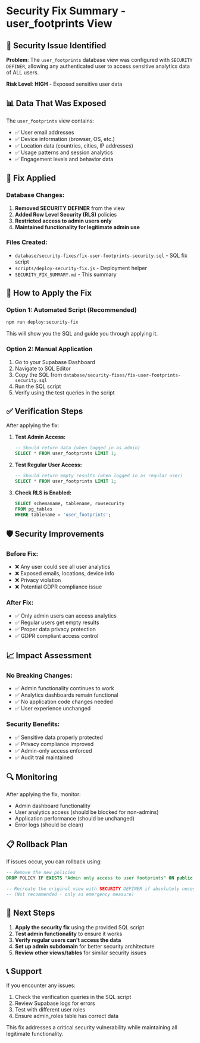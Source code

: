 # Security Fix Summary - user_footprints View

## 🚨 **Security Issue Identified**

**Problem**: The `user_footprints` database view was configured with `SECURITY DEFINER`, allowing any authenticated user to access sensitive analytics data of ALL users.

**Risk Level**: **HIGH** - Exposed sensitive user data

## 📊 **Data That Was Exposed**

The `user_footprints` view contains:
- ✅ User email addresses
- ✅ Device information (browser, OS, etc.)
- ✅ Location data (countries, cities, IP addresses)
- ✅ Usage patterns and session analytics
- ✅ Engagement levels and behavior data

## 🔧 **Fix Applied**

### **Database Changes:**
1. **Removed SECURITY DEFINER** from the view
2. **Added Row Level Security (RLS)** policies
3. **Restricted access to admin users only**
4. **Maintained functionality for legitimate admin use**

### **Files Created:**
- `database/security-fixes/fix-user-footprints-security.sql` - SQL fix script
- `scripts/deploy-security-fix.js` - Deployment helper
- `SECURITY_FIX_SUMMARY.md` - This summary

## 🚀 **How to Apply the Fix**

### **Option 1: Automated Script (Recommended)**
```bash
npm run deploy:security-fix
```
This will show you the SQL and guide you through applying it.

### **Option 2: Manual Application**
1. Go to your Supabase Dashboard
2. Navigate to SQL Editor
3. Copy the SQL from `database/security-fixes/fix-user-footprints-security.sql`
4. Run the SQL script
5. Verify using the test queries in the script

## ✅ **Verification Steps**

After applying the fix:

1. **Test Admin Access:**
   ```sql
   -- Should return data (when logged in as admin)
   SELECT * FROM user_footprints LIMIT 1;
   ```

2. **Test Regular User Access:**
   ```sql
   -- Should return empty results (when logged in as regular user)
   SELECT * FROM user_footprints LIMIT 1;
   ```

3. **Check RLS is Enabled:**
   ```sql
   SELECT schemaname, tablename, rowsecurity 
   FROM pg_tables 
   WHERE tablename = 'user_footprints';
   ```

## 🛡️ **Security Improvements**

### **Before Fix:**
- ❌ Any user could see all user analytics
- ❌ Exposed emails, locations, device info
- ❌ Privacy violation
- ❌ Potential GDPR compliance issue

### **After Fix:**
- ✅ Only admin users can access analytics
- ✅ Regular users get empty results
- ✅ Proper data privacy protection
- ✅ GDPR compliant access control

## 📈 **Impact Assessment**

### **No Breaking Changes:**
- ✅ Admin functionality continues to work
- ✅ Analytics dashboards remain functional
- ✅ No application code changes needed
- ✅ User experience unchanged

### **Security Benefits:**
- ✅ Sensitive data properly protected
- ✅ Privacy compliance improved
- ✅ Admin-only access enforced
- ✅ Audit trail maintained

## 🔍 **Monitoring**

After applying the fix, monitor:
- Admin dashboard functionality
- User analytics access (should be blocked for non-admins)
- Application performance (should be unchanged)
- Error logs (should be clean)

## 📋 **Rollback Plan**

If issues occur, you can rollback using:
```sql
-- Remove the new policies
DROP POLICY IF EXISTS "Admin only access to user footprints" ON public.user_footprints;

-- Recreate the original view with SECURITY DEFINER if absolutely necessary
-- (Not recommended - only as emergency measure)
```

## 🎯 **Next Steps**

1. **Apply the security fix** using the provided SQL script
2. **Test admin functionality** to ensure it works
3. **Verify regular users can't access the data**
4. **Set up admin subdomain** for better security architecture
5. **Review other views/tables** for similar security issues

## 📞 **Support**

If you encounter any issues:
1. Check the verification queries in the SQL script
2. Review Supabase logs for errors
3. Test with different user roles
4. Ensure admin_roles table has correct data

This fix addresses a critical security vulnerability while maintaining all legitimate functionality.